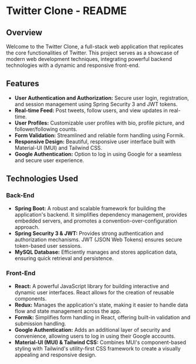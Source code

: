 # Twitter Clone - README

## Overview

Welcome to the Twitter Clone, a full-stack web application that replicates the core functionalities of Twitter. This project serves as a showcase of modern web development techniques, integrating powerful backend technologies with a dynamic and responsive front-end.

## Features

- **User Authentication and Authorization:** Secure user login, registration, and session management using Spring Security 3 and JWT tokens.
- **Real-time Feed:** Post tweets, follow users, and view updates in real-time.
- **User Profiles:** Customizable user profiles with bio, profile picture, and follower/following counts.
- **Form Validation:** Streamlined and reliable form handling using Formik.
- **Responsive Design:** Beautiful, responsive user interface built with Material-UI (MUI) and Tailwind CSS.
- **Google Authentication:** Option to log in using Google for a seamless and secure user experience.

## Technologies Used

### Back-End
- **Spring Boot:** A robust and scalable framework for building the application's backend. It simplifies dependency management, provides embedded servers, and promotes a convention-over-configuration approach.
- **Spring Security 3 & JWT:** Provides strong authentication and authorization mechanisms. JWT (JSON Web Tokens) ensures secure token-based user sessions.
- **MySQL Database:** Efficiently manages and stores application data, ensuring quick retrieval and persistence.

### Front-End
- **React:** A powerful JavaScript library for building interactive and dynamic user interfaces. React allows for the creation of reusable components.
- **Redux:** Manages the application's state, making it easier to handle data flow and state management across the app.
- **Formik:** Simplifies form handling in React, offering built-in validation and submission handling.
- **Google Authentication:** Adds an additional layer of security and convenience, allowing users to log in using their Google accounts. 
- **Material-UI (MUI) & Tailwind CSS:** Combines MUI's component-based styling with Tailwind's utility-first CSS framework to create a visually appealing and responsive design.
